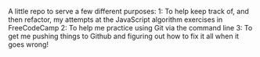 A little repo to serve a few different purposes:
1: To help keep track of, and then refactor, my attempts at the JavaScript algorithm exercises in FreeCodeCamp
2: To help me practice using Git via the command line
3: To get me pushing things to Github and figuring out how to fix it all when it goes wrong!
